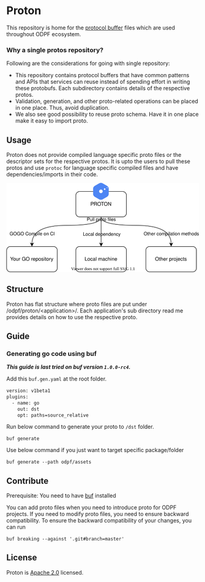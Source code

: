 # Proton

This repository is home for the [protocol buffer](https://developers.google.com/protocol-buffers) files which are used throughout ODPF ecosystem.

### Why a single protos repository?
Following are the considerations for going with single repository:
- This repository contains protocol buffers that have common patterns and APIs that services can reuse instead of spending effort in writing these protobufs. Each subdirectory contains details of the respective protos.
- Validation, generation, and other proto-related operations can be placed in one place. Thus, avoid duplication.
- We also see good possibility to reuse proto schema. Have it in one place make it easy to import proto.

## Usage
Proton does not provide compiled language specific proto files or the descriptor sets for the respective protos. It is upto the users to pull these protos and use `protoc` for language specific compiled files and have dependencies/imports in their code.

<p align="center"><img src="./docs/assets/usage.svg" /></p>

## Structure
Proton has flat structure where proto files are put under /odpf/proton/\<application\>/. Each application's sub directory read me provides details on how to use the respective proto.

## Guide

### Generating go code using buf

***This guide is last tried on buf version `1.0.0-rc4`.***

Add this `buf.gen.yaml` at the root folder.

```
version: v1beta1
plugins:
  - name: go
    out: dst
    opt: paths=source_relative
```

Run below command to generate your proto to `/dst` folder.

```
buf generate
```

Use below command if you just want to target specific package/folder
```
buf generate --path odpf/assets
```

## Contribute
Prerequisite: You need to have [buf](https://buf.build/) installed

You can add proto files when you need to introduce proto for ODPF projects. If you need to modify proto files, you need to ensure backward compatibility. To ensure the backward compatibility of your changes, you can run
```
buf breaking --against '.git#branch=master'
```

## License
Proton is [Apache 2.0](LICENSE) licensed.
